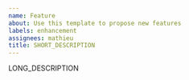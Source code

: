 ```yaml
---
name: Feature
about: Use this template to propose new features
labels: enhancement
assignees: mathieu
title: SHORT_DESCRIPTION
---
```


LONG_DESCRIPTION

<!--

  Replace SHORT_DESCRIPTION with a short description of the work item and LONG_DESCRIPTION with a detailed explanation of the work to do.
-->
